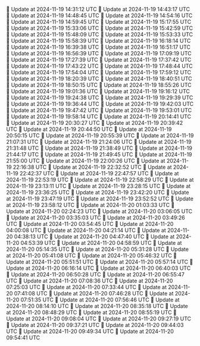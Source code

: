 🔄 Update at 2024-11-19 14:31:12 UTC
🔄 Update at 2024-11-19 14:43:17 UTC
🔄 Update at 2024-11-19 14:48:45 UTC
🔄 Update at 2024-11-19 14:54:16 UTC
🔄 Update at 2024-11-19 14:59:45 UTC
🔄 Update at 2024-11-19 15:17:55 UTC
🔄 Update at 2024-11-19 15:33:06 UTC
🔄 Update at 2024-11-19 15:42:59 UTC
🔄 Update at 2024-11-19 15:48:09 UTC
🔄 Update at 2024-11-19 15:53:33 UTC
🔄 Update at 2024-11-19 15:58:39 UTC
🔄 Update at 2024-11-19 16:18:14 UTC
🔄 Update at 2024-11-19 16:39:38 UTC
🔄 Update at 2024-11-19 16:51:17 UTC
🔄 Update at 2024-11-19 16:56:39 UTC
🔄 Update at 2024-11-19 17:09:19 UTC
🔄 Update at 2024-11-19 17:27:39 UTC
🔄 Update at 2024-11-19 17:37:42 UTC
🔄 Update at 2024-11-19 17:43:22 UTC
🔄 Update at 2024-11-19 17:48:44 UTC
🔄 Update at 2024-11-19 17:54:04 UTC
🔄 Update at 2024-11-19 17:59:12 UTC
🔄 Update at 2024-11-19 18:20:39 UTC
🔄 Update at 2024-11-19 18:40:51 UTC
🔄 Update at 2024-11-19 18:50:15 UTC
🔄 Update at 2024-11-19 18:55:26 UTC
🔄 Update at 2024-11-19 19:01:36 UTC
🔄 Update at 2024-11-19 19:16:12 UTC
🔄 Update at 2024-11-19 19:24:38 UTC
🔄 Update at 2024-11-19 19:29:39 UTC
🔄 Update at 2024-11-19 19:36:44 UTC
🔄 Update at 2024-11-19 19:42:03 UTC
🔄 Update at 2024-11-19 19:47:42 UTC
🔄 Update at 2024-11-19 19:53:01 UTC
🔄 Update at 2024-11-19 19:58:14 UTC
🔄 Update at 2024-11-19 20:14:41 UTC
🔄 Update at 2024-11-19 20:30:27 UTC
🔄 Update at 2024-11-19 20:39:42 UTC
🔄 Update at 2024-11-19 20:44:50 UTC
🔄 Update at 2024-11-19 20:50:15 UTC
🔄 Update at 2024-11-19 20:55:39 UTC
🔄 Update at 2024-11-19 21:07:31 UTC
🔄 Update at 2024-11-19 21:24:06 UTC
🔄 Update at 2024-11-19 21:31:48 UTC
🔄 Update at 2024-11-19 21:38:49 UTC
🔄 Update at 2024-11-19 21:44:17 UTC
🔄 Update at 2024-11-19 21:49:45 UTC
🔄 Update at 2024-11-19 21:55:00 UTC
🔄 Update at 2024-11-19 22:00:26 UTC
🔄 Update at 2024-11-19 22:16:38 UTC
🔄 Update at 2024-11-19 22:32:52 UTC
🔄 Update at 2024-11-19 22:42:37 UTC
🔄 Update at 2024-11-19 22:47:57 UTC
🔄 Update at 2024-11-19 22:53:19 UTC
🔄 Update at 2024-11-19 22:58:29 UTC
🔄 Update at 2024-11-19 23:13:11 UTC
🔄 Update at 2024-11-19 23:28:15 UTC
🔄 Update at 2024-11-19 23:36:25 UTC
🔄 Update at 2024-11-19 23:42:20 UTC
🔄 Update at 2024-11-19 23:47:19 UTC
🔄 Update at 2024-11-19 23:52:52 UTC
🔄 Update at 2024-11-19 23:58:12 UTC
🔄 Update at 2024-11-20 01:03:33 UTC
🔄 Update at 2024-11-20 02:24:23 UTC
🔄 Update at 2024-11-20 03:06:05 UTC
🔄 Update at 2024-11-20 03:35:03 UTC
🔄 Update at 2024-11-20 03:49:26 UTC
🔄 Update at 2024-11-20 03:54:45 UTC
🔄 Update at 2024-11-20 04:00:08 UTC
🔄 Update at 2024-11-20 04:21:14 UTC
🔄 Update at 2024-11-20 04:38:13 UTC
🔄 Update at 2024-11-20 04:47:40 UTC
🔄 Update at 2024-11-20 04:53:39 UTC
🔄 Update at 2024-11-20 04:58:59 UTC
🔄 Update at 2024-11-20 05:14:35 UTC
🔄 Update at 2024-11-20 05:31:28 UTC
🔄 Update at 2024-11-20 05:41:08 UTC
🔄 Update at 2024-11-20 05:46:32 UTC
🔄 Update at 2024-11-20 05:51:51 UTC
🔄 Update at 2024-11-20 05:57:14 UTC
🔄 Update at 2024-11-20 06:16:14 UTC
🔄 Update at 2024-11-20 06:40:03 UTC
🔄 Update at 2024-11-20 06:50:28 UTC
🔄 Update at 2024-11-20 06:55:47 UTC
🔄 Update at 2024-11-20 07:08:36 UTC
🔄 Update at 2024-11-20 07:25:03 UTC
🔄 Update at 2024-11-20 07:33:44 UTC
🔄 Update at 2024-11-20 07:41:08 UTC
🔄 Update at 2024-11-20 07:46:28 UTC
🔄 Update at 2024-11-20 07:51:35 UTC
🔄 Update at 2024-11-20 07:56:46 UTC
🔄 Update at 2024-11-20 08:14:10 UTC
🔄 Update at 2024-11-20 08:35:18 UTC
🔄 Update at 2024-11-20 08:48:29 UTC
🔄 Update at 2024-11-20 08:55:19 UTC
🔄 Update at 2024-11-20 09:08:04 UTC
🔄 Update at 2024-11-20 09:27:19 UTC
🔄 Update at 2024-11-20 09:37:21 UTC
🔄 Update at 2024-11-20 09:44:03 UTC
🔄 Update at 2024-11-20 09:49:34 UTC
🔄 Update at 2024-11-20 09:54:41 UTC
